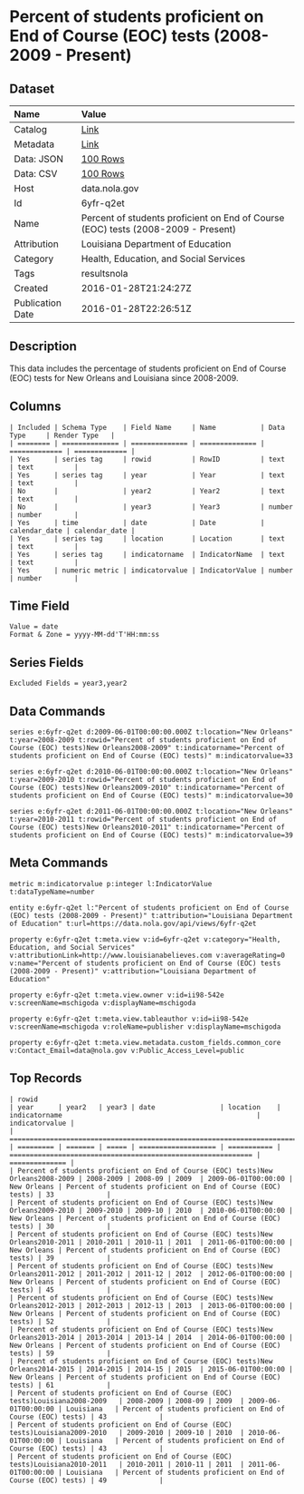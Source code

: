 # Percent of students proficient on End of Course (EOC) tests (2008-2009 - Present)

## Dataset

| Name | Value |
| :--- | :---- |
| Catalog | [Link](https://catalog.data.gov/dataset/percent-of-students-proficient-on-end-of-course-eoc-tests-2008-2009-present) |
| Metadata | [Link](https://data.nola.gov/api/views/6yfr-q2et) |
| Data: JSON | [100 Rows](https://data.nola.gov/api/views/6yfr-q2et/rows.json?max_rows=100) |
| Data: CSV | [100 Rows](https://data.nola.gov/api/views/6yfr-q2et/rows.csv?max_rows=100) |
| Host | data.nola.gov |
| Id | 6yfr-q2et |
| Name | Percent of students proficient on End of Course (EOC) tests (2008-2009 - Present) |
| Attribution | Louisiana Department of Education |
| Category | Health, Education, and Social Services |
| Tags | resultsnola |
| Created | 2016-01-28T21:24:27Z |
| Publication Date | 2016-01-28T22:26:51Z |

## Description

This data includes the percentage of students proficient on End of Course (EOC) tests for New Orleans and Louisiana since 2008-2009.

## Columns

```ls
| Included | Schema Type    | Field Name     | Name           | Data Type     | Render Type   |
| ======== | ============== | ============== | ============== | ============= | ============= |
| Yes      | series tag     | rowid          | RowID          | text          | text          |
| Yes      | series tag     | year           | Year           | text          | text          |
| No       |                | year2          | Year2          | text          | text          |
| No       |                | year3          | Year3          | number        | number        |
| Yes      | time           | date           | Date           | calendar_date | calendar_date |
| Yes      | series tag     | location       | Location       | text          | text          |
| Yes      | series tag     | indicatorname  | IndicatorName  | text          | text          |
| Yes      | numeric metric | indicatorvalue | IndicatorValue | number        | number        |
```

## Time Field

```ls
Value = date
Format & Zone = yyyy-MM-dd'T'HH:mm:ss
```

## Series Fields

```ls
Excluded Fields = year3,year2
```

## Data Commands

```ls
series e:6yfr-q2et d:2009-06-01T00:00:00.000Z t:location="New Orleans" t:year=2008-2009 t:rowid="Percent of students proficient on End of Course (EOC) tests)New Orleans2008-2009" t:indicatorname="Percent of students proficient on End of Course (EOC) tests)" m:indicatorvalue=33

series e:6yfr-q2et d:2010-06-01T00:00:00.000Z t:location="New Orleans" t:year=2009-2010 t:rowid="Percent of students proficient on End of Course (EOC) tests)New Orleans2009-2010" t:indicatorname="Percent of students proficient on End of Course (EOC) tests)" m:indicatorvalue=30

series e:6yfr-q2et d:2011-06-01T00:00:00.000Z t:location="New Orleans" t:year=2010-2011 t:rowid="Percent of students proficient on End of Course (EOC) tests)New Orleans2010-2011" t:indicatorname="Percent of students proficient on End of Course (EOC) tests)" m:indicatorvalue=39
```

## Meta Commands

```ls
metric m:indicatorvalue p:integer l:IndicatorValue t:dataTypeName=number

entity e:6yfr-q2et l:"Percent of students proficient on End of Course (EOC) tests (2008-2009 - Present)" t:attribution="Louisiana Department of Education" t:url=https://data.nola.gov/api/views/6yfr-q2et

property e:6yfr-q2et t:meta.view v:id=6yfr-q2et v:category="Health, Education, and Social Services" v:attributionLink=http://www.louisianabelieves.com v:averageRating=0 v:name="Percent of students proficient on End of Course (EOC) tests (2008-2009 - Present)" v:attribution="Louisiana Department of Education"

property e:6yfr-q2et t:meta.view.owner v:id=ii98-542e v:screenName=mschigoda v:displayName=mschigoda

property e:6yfr-q2et t:meta.view.tableauthor v:id=ii98-542e v:screenName=mschigoda v:roleName=publisher v:displayName=mschigoda

property e:6yfr-q2et t:meta.view.metadata.custom_fields.common_core v:Contact_Email=data@nola.gov v:Public_Access_Level=public
```

## Top Records

```ls
| rowid                                                                            | year      | year2   | year3 | date                | location    | indicatorname                                                | indicatorvalue | 
| ================================================================================ | ========= | ======= | ===== | =================== | =========== | ============================================================ | ============== | 
| Percent of students proficient on End of Course (EOC) tests)New Orleans2008-2009 | 2008-2009 | 2008-09 | 2009  | 2009-06-01T00:00:00 | New Orleans | Percent of students proficient on End of Course (EOC) tests) | 33             | 
| Percent of students proficient on End of Course (EOC) tests)New Orleans2009-2010 | 2009-2010 | 2009-10 | 2010  | 2010-06-01T00:00:00 | New Orleans | Percent of students proficient on End of Course (EOC) tests) | 30             | 
| Percent of students proficient on End of Course (EOC) tests)New Orleans2010-2011 | 2010-2011 | 2010-11 | 2011  | 2011-06-01T00:00:00 | New Orleans | Percent of students proficient on End of Course (EOC) tests) | 39             | 
| Percent of students proficient on End of Course (EOC) tests)New Orleans2011-2012 | 2011-2012 | 2011-12 | 2012  | 2012-06-01T00:00:00 | New Orleans | Percent of students proficient on End of Course (EOC) tests) | 45             | 
| Percent of students proficient on End of Course (EOC) tests)New Orleans2012-2013 | 2012-2013 | 2012-13 | 2013  | 2013-06-01T00:00:00 | New Orleans | Percent of students proficient on End of Course (EOC) tests) | 52             | 
| Percent of students proficient on End of Course (EOC) tests)New Orleans2013-2014 | 2013-2014 | 2013-14 | 2014  | 2014-06-01T00:00:00 | New Orleans | Percent of students proficient on End of Course (EOC) tests) | 59             | 
| Percent of students proficient on End of Course (EOC) tests)New Orleans2014-2015 | 2014-2015 | 2014-15 | 2015  | 2015-06-01T00:00:00 | New Orleans | Percent of students proficient on End of Course (EOC) tests) | 61             | 
| Percent of students proficient on End of Course (EOC) tests)Louisiana2008-2009   | 2008-2009 | 2008-09 | 2009  | 2009-06-01T00:00:00 | Louisiana   | Percent of students proficient on End of Course (EOC) tests) | 43             | 
| Percent of students proficient on End of Course (EOC) tests)Louisiana2009-2010   | 2009-2010 | 2009-10 | 2010  | 2010-06-01T00:00:00 | Louisiana   | Percent of students proficient on End of Course (EOC) tests) | 43             | 
| Percent of students proficient on End of Course (EOC) tests)Louisiana2010-2011   | 2010-2011 | 2010-11 | 2011  | 2011-06-01T00:00:00 | Louisiana   | Percent of students proficient on End of Course (EOC) tests) | 49             | 
```
